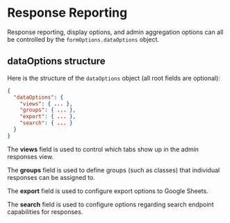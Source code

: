 # Response Reporting

Response reporting, display options, and admin aggregation options can all be controlled by the `formOptions.dataOptions` object.

## dataOptions structure

Here is the structure of the `dataOptions` object (all root fields are optional):

```json
{
  "dataOptions": {
    "views": { ... },
    "groups": { ... },
    "export": { ... },
    "search": { ... }
  }
}
```

The **views** field is used to control which tabs show up in the admin responses view.

The **groups** field is used to define groups (such as classes) that individual responses can be assigned to.

The **export** field is used to configure export options to Google Sheets.

The **search** field is used to configure options regarding search endpoint capabilities for responses.